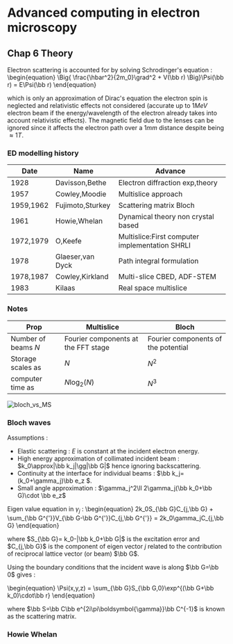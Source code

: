 # Advanced computing in electron microscopy

## Chap 6 Theory

Electron scattering is accounted for by solving Schrodinger's equation :
\begin{equation}
  \Big\{ \frac{\hbar^2}{2m_0}\grad^2 + V(\bb r) \Big\}\Psi(\bb r) = E\Psi(\bb r)
\end{equation}

which is only an approximation of Dirac's equation the electron spin is neglected and relativistic effects not considered (accurate up to $1MeV$ electron beam if the energy/wavelength of the electron already takes into account relativistic effects).
The magnetic field due to the lenses can be ignored since it affects the electron path over a $1mm$ distance despite being $\approx 1T$.



### ED modelling history

Date      |Name              |Advance
-----     |----              |---------                             
1928      | Davisson,Bethe   | Electron diffraction exp,theory
1957      | Cowley,Moodie    | Multislice approach
1959,1962 | Fujimoto,Sturkey | Scattering matrix Bloch
1961      | Howie,Whelan     | Dynamical theory non crystal based
1972,1979 | O,Keefe          | Multislice:First computer implementation SHRLI
1978      | Glaeser,van Dyck | Path integral formulation
1978,1987 | Cowley,Kirkland  | Multi-slice CBED, ADF-STEM
1983      | Kilaas           | Real space multislice

### Notes

Prop                |Multislice     |Bloch
-----               |----           |---------                             
Number of beams $N$ | Fourier components at the FFT stage | Fourier components of the potential
Storage scales as   | $N$           | $N^2$     
computer time as    | $N\log_2(N)$  | $N^3$     

![bloch_vs_MS](/figures/Kirkland2010_BlochvsMS.png)


### Bloch waves

Assumptions :

- Elastic scattering : $E$ is constant at the incident electron energy.
- High energy approximation of collimated incident beam : $k_0\approx|\bb k_j|\gg|\bb G|$ hence ignoring backscattering.
- Continuity at the interface for individual beams : $\bb k_j=(k_0+\gamma_j)\bb e_z $.
- Small angle approximation : $\gamma_j^2\ll 2\gamma_j(\bb k_0+\bb G)\cdot \bb e_z$

Eigen value equation in $\gamma_j$ :
\begin{equation}
  2k_0S_{\bb G}C_{j,\bb G} + \sum_{\bb G^{'}}V_{\bb G-\bb G^{'}}C_{j,\bb G^{'}} = 2k_0\gamma_jC_{j,\bb G}
\end{equation}

where $S_{\bb G}= k_0-|\bb k_0+\bb G|$ is the excitation error and $C_{j,\bb G}$ is the component of eigen vector $j$ related to the contribution of reciprocal lattice vector (or beam) $\bb G$.

Using the boundary conditions that the incident wave is along $\bb G=\bb 0$ gives :

\begin{equation}
  \Psi(x,y,z) = \sum_{\bb G}S_{\bb G,0}\exp^{(\bb G+\bb k_0)\cdot\bb r}
\end{equation}

 where $\bb S=\bb C\bb e^{2i\pi\boldsymbol{\gamma}}\bb C^{-1}$ is known as the scattering matrix.

### Howie Whelan
